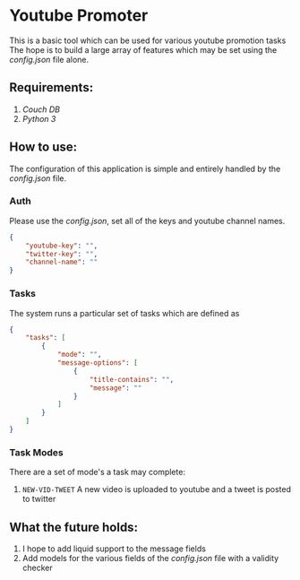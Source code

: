 # Youtube Promoter

This is a basic tool which can be used for various youtube promotion tasks  
The hope is to build a large array of features which may be set using the  
*config.json* file alone.

## Requirements:
1. *Couch DB*
2. *Python 3*

## How to use:
The configuration of this application is simple and entirely handled by the  
*config.json* file.
### Auth
Please use the *config.json*, set all of the keys and youtube channel names.  
```JSON
{  
    "youtube-key": "",  
    "twitter-key": "",  
    "channel-name": ""  
}
```
### Tasks
The system runs a particular set of tasks which are defined as  
```JSON
{  
    "tasks": [  
        {  
            "mode": "",  
            "message-options": [  
                {  
                    "title-contains": "",  
                    "message": ""  
                }  
            ]  
        }  
    ]  
}
```  
### Task Modes
There are a set of mode's a task may complete:  
1. `NEW-VID-TWEET` A new video is uploaded to youtube and a tweet is posted  
to twitter

## What the future holds:
1. I hope to add liquid support to the message fields
2. Add models for the various fields of the *config.json* file with a validity checker